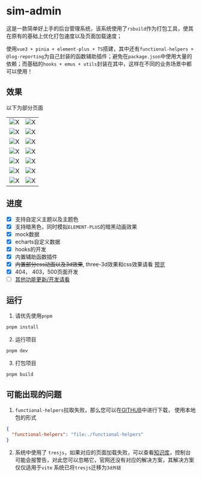 # sim-admin

这是一款简单好上手的后台管理系统，该系统使用了`rsbuild`作为打包工具，使其在原有的基础上优化打包速度以及页面加载速度；

使用`vue3 + pinia + element-plus + TS`搭建，其中还有`functional-helpers + @log-reporting`为自己封装的函数辅助插件；避免在`package.json`中使用大量的依赖；而基础的`hooks + emus + utils`封装在其中，这样在不同的业务场景中都可以使用！

## 效果

以下为部分页面

|                                                                      |                                                                      |
| -------------------------------------------------------------------- | -------------------------------------------------------------------- |
| ![X](https://www.wangxiaoze.cn/cdn-file/images/image.9rjfk1lgws.webp) | ![X](https://www.wangxiaoze.cn/cdn-file/images/image.7zqgp51wfh.webp) |
| ![X](https://www.wangxiaoze.cn/cdn-file/images/image.5q7g5nm0wa.webp) | ![X](https://www.wangxiaoze.cn/cdn-file/images/image.7lk0y9ynvy.webp) |
| ![X](https://www.wangxiaoze.cn/cdn-file/images/image.6bh3ryiwks.webp) | ![X](https://www.wangxiaoze.cn/cdn-file/images/image.969rxqya66.webp) |
| ![X](https://www.wangxiaoze.cn/cdn-file/images/image.70adbz7qwy.webp) | ![X](https://www.wangxiaoze.cn/cdn-file/images/image.7pbpihw85.webp)  |
| ![X](https://www.wangxiaoze.cn/cdn-file/images/image.2obk4fq6s3.webp) | ![X](https://www.wangxiaoze.cn/cdn-file/images/image.1e8my48r1d.webp) |
| ![X](https://www.wangxiaoze.cn/cdn-file/images/image.5c10eskccg.webp) | ![X](https://www.wangxiaoze.cn/cdn-file/images/image.syzbtgh98.webp)  |
| ![X](https://www.wangxiaoze.cn/cdn-file/images/image.1e8my4b3nc.webp) | ![X](https://www.wangxiaoze.cn/cdn-file/images/image.1sf2ozl931.webp) |

## 进度

- [x] 支持自定义主题以及主题色
- [x] 支持暗黑色，同时模拟`ELEMENT-PLUS`的暗黑动画效果
- [x] mock数据
- [x] echarts自定义数据
- [x] hooks的开发
- [x] 内置辅助函数插件
- [x] ~~内置部分css动画以及3d效果~~, three-3d效果和css效果请看 [预览](https://wangxiaoze-view.github.io/web-demos/#button)
- [x] 404， 403，500页面开发
- [ ] [其他功能更新/开发请看](https://github.com/wangxiaoze-view/sim-admin/issues/1)

## 运行

1. 请优先使用`pnpm`

```bash
pnpm install
```

2. 运行项目

```bash
pnpm dev
```

3. 打包项目

```bash
pnpm build
```

## 可能出现的问题

1. `functional-helpers`拉取失败，那么您可以在[GITHUB](https://github.com/wangxiaoze-view/functional-helpers-lib)中进行下载， 使用本地包的形式

```JSON
{
  "functional-helpers": "file:./functional-helpers"
}
```

2. 系统中使用了 `tresjs`，如果对应的页面加载失败，可以查看[知识库](https://www.wangxiaoze.cn/demos/3d/models/common.html)，控制台可能会报警告，对此您可以忽略它，官网还没有对应的解决方案，其解决方案仅仅适用于`vite` 系统已将`tresjs`迁移为`3d外链`
